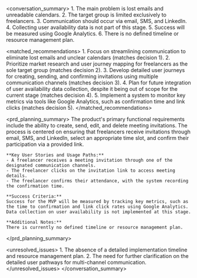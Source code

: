 <conversation_summary>
  <decisions>
    1. The main problem is lost emails and unreadable calendars.
    2. The target group is limited exclusively to freelancers.
    3. Communication should occur via email, SMS, and LinkedIn.
    4. Collecting user availability data is not part of this stage.
    5. Success will be measured using Google Analytics.
    6. There is no defined timeline or resource management plan.
  </decisions>

  <matched_recommendations>
    1. Focus on streamlining communication to eliminate lost emails and unclear calendars (matches decision 1).
    2. Prioritize market research and user journey mapping for freelancers as the sole target group (matches decision 2).
    3. Develop detailed user journeys for creating, sending, and confirming invitations using multiple communication channels (matches decision 3).
    4. Plan for future integration of user availability data collection, despite it being out of scope for the current stage (matches decision 4).
    5. Implement a system to monitor key metrics via tools like Google Analytics, such as confirmation time and link clicks (matches decision 5).
  </matched_recommendations>

  <prd_planning_summary>
    The product's primary functional requirements include the ability to create, send, edit, and delete meeting invitations. The process is centered on ensuring that freelancers receive invitations through email, SMS, and LinkedIn, select an appropriate time slot, and confirm their participation via a provided link.

    **Key User Stories and Usage Paths:**
    - A freelancer receives a meeting invitation through one of the designated communication channels.
    - The freelancer clicks on the invitation link to access meeting details.
    - The freelancer confirms their attendance, with the system recording the confirmation time.

    **Success Criteria:**
    Success for the MVP will be measured by tracking key metrics, such as the time to confirmation and link click rates using Google Analytics. Data collection on user availability is not implemented at this stage.

    **Additional Notes:**
    There is currently no defined timeline or resource management plan.
  </prd_planning_summary>

  <unresolved_issues>
    1. The absence of a detailed implementation timeline and resource management plan.
    2. The need for further clarification on the detailed user pathways for multi-channel communication.
  </unresolved_issues>
</conversation_summary>